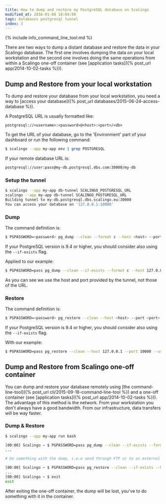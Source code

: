 ```yaml
---
title: How to dump and restore my PostgreSQL database on Scalingo
modified_at: 2016-01-08 18:04:00
tags: databases postgresql tunnel
index: 3
---
```


{% include info_command_line_tool.md %}

There are two ways to dump a distant database and restore the data in your Scalingo database. The first one involves dumping the data on your local workstation and the second one involves doing the same operations from within a Scalingo one-off container (see [application tasks]({% post_url app/2014-10-02-tasks %})).

## Dump and Restore from your local workstation

To dump and restore your database from your local workstation, you need a way
to [access your database]({% post_url databases/2015-06-24-access-database %}).

A PostgreSQL URL is usually formatted like:

`postgresql://<username>:<password>@<host>:<port>/<db>`

To get the URL of your database, go to the 'Environment' part of your dashboard or
run the following command:

```bash
$ scalingo --app my-app env | grep POSTGRESQL
```

If your remote database URL is:

```bash
postgresql://user:pass@my-db.postgresql.dbs.com:30000/my-db
```

### Setup the tunnel

```bash
$ scalingo --app my-app db-tunnel SCALINGO_POSTGRESQL_URL
scalingo --app my-app db-tunnel SCALINGO_POSTGRESQL_URL
Building tunnel to my-db.postgresql.dbs.scalingo.eu:30000
You can access your database on '127.0.0.1:10000'
```

### Dump

The command definition is:

```bash
$ PGPASSWORD=<password> pg_dump --clean --format c --host <host> --port <port> --username <username> --no-owner --no-privileges --exclude-schema 'information_schema' --exclude-schema '^pg_*' --dbname <db> --file dump.pgsql
```

If your PostgreSQL version is 9.4 or higher, you should consider also using the `--if-exists` flag.

Applied to our example:

```bash
$ PGPASSWORD=pass pg_dump --clean --if-exists --format c --host 127.0.0.1 --port 10000 --username my-db --no-owner --no-privileges --exclude-schema 'information_schema' --exclude-schema '^pg_*' --dbname my-db --file dump.pgsql
```

As you can see we use the host and port provided by the tunnel, not those of the URL.

### Restore

The command definition is:

```bash
$ PGPASSWORD=<password> pg_restore --clean --host <host> --port <port> --username <username> --no-owner --no-privileges --dbname <db> dump.pgsql
```

If your PostgreSQL version is 9.4 or higher, you should consider also using the `--if-exists` flag.

With our example:

```bash
$ PGPASSWORD=pass pg_restore --clean --host 127.0.0.1 --port 10000 --username my-db --no-owner --no-privileges --dbname my-db dump.pgsql
```

## Dump and Restore from Scalingo one-off container

You can dump and restore your database remotely using
[the command-line-tool]({% post_url cli/2015-09-18-command-line-tool %})
and a one-off container (see [application tasks]({% post_url app/2014-10-02-tasks %})).
The advantage of this method is the network.
From your workstation you don't always have a good bandwidth. From our infrastructure,
data transfers will be way faster.

### Dump & Restore

```bash
$ scalingo --app my-app run bash

[00:00] Scalingo ~ $ PGPASSWORD=pass pg_dump --clean --if-exists --format c --host my-db.postgresql.dbs.scalingo.com --port 30000 --username user --no-owner --no-privileges --exclude-schema 'information_schema' --exclude-schema '^pg_*' --dbname my-db --file dump.pgsql
...

# Do something with the dump, i.e.e send through FTP or to an external server

[00:00] Scalingo ~ $ PGPASSWORD=pass pg_restore --clean --if-exists --host my-db.postgresql.dbs.scalingo.com --port 30000 --username user --no-owner --no-privileges --dbname my-db dump.pgsql
...
[00:00] Scalingo ~ $ exit
exit
```

After exiting the one-off container, the dump will be lost, you've to do something with it in the container.
